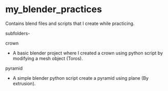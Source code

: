 # my_blender_practices

Contains blend files and scripts that I create while practicing.

subfolders-

crown
- A basic blender project where I created a crown using python script by modifying a mesh object (Toros).

pyramid
- A simple blender python script create a pyramid using  plane (By extrusion).
